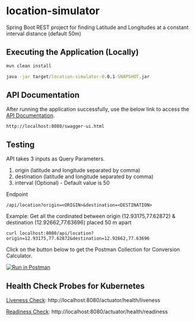 # location-simulator
Spring Boot REST project for finding Latitude and Longitudes at a constant interval distance (default 50m)

## Executing the Application (Locally)

```cmd
mvn clean install
```

```cmd
java -jar target/location-simulator-0.0.1-SNAPSHOT.jar
```

## API Documentation

After running the application successfully, use the below link to access the [API Documentation](http://localhost:8080/swagger-ui.html).

```
http://localhost:8080/swagger-ui.html
```
## Testing

API takes 3 inputs as Query Parameters.
1. origin (latitude and longitude separated by comma)
2. destination (latitude and longitude separated by comma)
3. interval (Optional) - Default value is 50

Endpoint
```
/api/location?origin=<ORIGIN>&destination=<DESTINATION>
```

Example:
Get all the cordinated between origin (12.93175,77.62872) & destination (12.92662,77.63696) placed 50 m apart
```
curl localhost:8080/api/location?origin=12.93175,77.62872&destination=12.92662,77.63696
```

Click on the button below to get the Postman Collection for Conversion Calculator.

[![Run in Postman](https://run.pstmn.io/button.svg)](https://app.getpostman.com/run-collection/5003574bbb74381c88b8)

## Health Check Probes for Kubernetes

[Liveness Check](http://localhost:8080/actuator/health/liveness): http://localhost:8080/actuator/health/liveness

[Readiness Check](http://localhost:8080/actuator/health/readiness): http://localhost:8080/actuator/health/readiness
